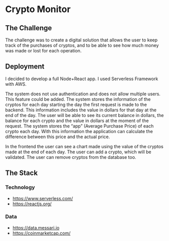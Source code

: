 # Crypto Monitor

## The Challenge

The challenge was to create a digital solution that allows the user to keep track of the purchases of cryptos, and to be able to see how much money was made or lost for each operation.

## Deployment

I decided to develop a full Node+React app. I used Serverless Framework with AWS.

The system does not use authentication and does not allow multiple users. This feature could be added. The system stores the information of the cryptos for each day starting the day the first request is made to the backend. This information includes the value in dollars for that day at the end of the day. The user will be able to see its current balance in dollars, the balance for each crypto and the value in dollars at the moment of the request. The system stores the “app” (Average Purchase Price) of each crypto each day. With this information the application can calculate the difference between this price and the actual price.

In the frontend the user can see a chart made using the value of the cryptos made at the end of each day. The user can add a crypto, which will be validated. The user can remove cryptos from the database too.

## The Stack

### Technology

- https://www.serverless.com/
- https://reactjs.org/

### Data

- https://data.messari.io
- https://coinmarketcap.com/
